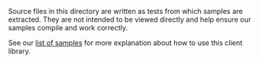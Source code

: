 Source files in this directory are written as tests from which samples are extracted.
They are not intended to be viewed directly and help ensure our samples compile and work correctly.

See our [list of samples](https://github.com/Azure/azure-sdk-for-net/tree/main/sdk/healthinsights/Azure.Health.Insights.ClinicalMatching/samples) for more explanation about how to use this client library.

